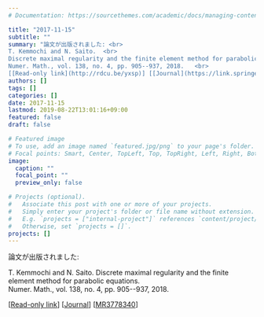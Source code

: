 ```yaml
---
# Documentation: https://sourcethemes.com/academic/docs/managing-content/

title: "2017-11-15"
subtitle: ""
summary: "論文が出版されました: <br>
T. Kemmochi and N. Saito.  <br>
Discrete maximal regularity and the finite element method for parabolic equations.  <br>
Numer. Math., vol. 138, no. 4, pp. 905--937, 2018.   <br>
[[Read-only link](http://rdcu.be/yxsp)] [[Journal](https://link.springer.com/article/10.1007/s00211-017-0929-z)] [[MR3778340](https://mathscinet.ams.org/mathscinet-getitem?mr=3778340)]"
authors: []
tags: []
categories: []
date: 2017-11-15
lastmod: 2019-08-22T13:01:16+09:00
featured: false
draft: false

# Featured image
# To use, add an image named `featured.jpg/png` to your page's folder.
# Focal points: Smart, Center, TopLeft, Top, TopRight, Left, Right, BottomLeft, Bottom, BottomRight.
image:
  caption: ""
  focal_point: ""
  preview_only: false

# Projects (optional).
#   Associate this post with one or more of your projects.
#   Simply enter your project's folder or file name without extension.
#   E.g. `projects = ["internal-project"]` references `content/project/deep-learning/index.md`.
#   Otherwise, set `projects = []`.
projects: []
---
```


論文が出版されました:  

T. Kemmochi and N. Saito. 
Discrete maximal regularity and the finite element method for parabolic equations.   
Numer. Math., vol. 138, no. 4, pp. 905--937, 2018.  

[[Read-only link](http://rdcu.be/yxsp)] [[Journal](https://link.springer.com/article/10.1007/s00211-017-0929-z)] [[MR3778340](https://mathscinet.ams.org/mathscinet-getitem?mr=3778340)]